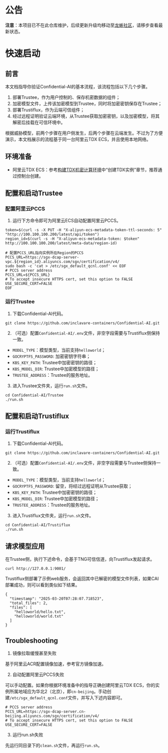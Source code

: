 # 公告

**注意**：本项目已不在此仓库维护，后续更新升级均移动至[龙蜥社区](https://github.com/openanolis/confidential-ai)，请移步查看最新状态。

# 快速启动

## 前言

本文档指导你验证Confidential-AI的基本流程，该流程包括以下几个步骤。

1. 部署Trustee，作为用户控制的、保存机密数据的组件；
2. 加密模型文件，上传该加密模型到Trustee，同时将加密密钥保存在Trustee；
3. 部署Trustiflux，作为云端可信组件；
4. 经过远程证明验证云端环境，从Trustee获取加密密钥，以及加密模型，将其解密后挂载在可信环境中。

根据威胁模型，前两个步骤在用户侧发生，后两个步骤在云端发生。不过为了方便演示，本文档展示的流程基于同一台阿里云TDX ECS，并且使用本地网络。

## 环境准备

- 阿里云TDX ECS：参考[构建TDX机密计算环境](https://help.aliyun.com/zh/ecs/user-guide/build-a-tdx-confidential-computing-environment)中“创建TDX实例”章节，推荐通过控制台创建。

## 配置和启动Trustee

### 配置阿里云PCCS

1. 运行下方命令即可为阿里云ECS自动配置阿里云PCCS。

```shell
token=$(curl -s -X PUT -H "X-aliyun-ecs-metadata-token-ttl-seconds: 5" "http://100.100.100.200/latest/api/token")
region_id=$(curl -s -H "X-aliyun-ecs-metadata-token: $token" http://100.100.100.200/latest/meta-data/region-id)

# 配置PCCS_URL指向实例所在Region的PCCS
PCCS_URL=https://sgx-dcap-server-vpc.${region_id}.aliyuncs.com/sgx/certification/v4/
sudo bash -c 'cat > /etc/sgx_default_qcnl.conf' << EOF
# PCCS server address
PCCS_URL=${PCCS_URL}
# To accept insecure HTTPS cert, set this option to FALSE
USE_SECURE_CERT=FALSE
EOF
```

### 运行Trustee

1. 下载Confidential-AI代码。

```shell
git clone https://github.com/inclavare-containers/Confidential-AI.git
```

2. （可选）配置`Confidential-AI/.env`文件，非空字段需要与Trustiflux侧保持一致。

- `MODEL_TYPE`：模型类型，当前支持`helloworld`；
- `GOCRYPTFS_PASSWORD`: 加密密钥字符串；
- `KBS_KEY_PATH`: Trustee中加密密钥的路径；
- `KBS_MODEL_DIR`: Trustee中加密模型的路径；
- `TRUSTEE_ADDRESS`：Trustee的服务地址。

3. 进入Trustee文件夹，运行`run.sh`文件。

```shell
cd Confidential-AI/Trustee
./run.sh
```

## 配置和启动Trustiflux

### 运行Trustiflux

1. 下载Confidential-AI代码。

```shell
git clone https://github.com/inclavare-containers/Confidential-AI.git
```

2. （可选）配置`Confidential-AI/.env`文件，非空字段需要与Trustee侧保持一致。

- `MODEL_TYPE`：模型类型，当前支持`helloworld`；
- `GOCRYPTFS_PASSWORD`: 留空，将经过远程证明从Trustee获取；
- `KBS_KEY_PATH`: Trustee中加密密钥的路径；
- `KBS_MODEL_DIR`: Trustee中加密模型的路径；
- `TRUSTEE_ADDRESS`：Trustee的服务地址。

3. 进入Trustiflux文件夹，运行`run.sh`文件。

```shell
cd Confidential-AI/Trustiflux
./run.sh
```

## 请求模型应用

在Trustee侧，执行下述命令，会基于TNG可信信道，向Trustiflux发起请求。

```shell
curl http://127.0.0.1:9001/
```

Trustiflux侧部署了示例web服务，会返回其中已解密的模型文件列表，如果CAI部署成功，则可以看到类似如下结果。

```shell
{
  "timestamp": "2025-03-20T07:28:07.718523",
  "total_files": 2,
  "files": [
    "helloworld/hello.txt",
    "helloworld/world.txt"
  ]
}
```

## Troubleshooting

1. 镜像拉取缓慢甚至失败

基于阿里云ACR配置镜像加速，参考官方镜像加速。

2. 自动配置阿里云PCCS失败

可以手动配置。如果你根据环境准备中的指导正确创建阿里云TDX ECS，你的实例所属地域应为华北2（北京），即`cn-beijing`。手动创建`/etc/sgx_default_qcnl.conf`文件，并写入下述内容即可。

```shell
# PCCS server address
PCCS_URL=https://sgx-dcap-server.cn-beijing.aliyuncs.com/sgx/certification/v4/
# To accept insecure HTTPS cert, set this option to FALSE
USE_SECURE_CERT=FALSE
```

3. 运行run.sh失败

先运行同目录下的`clean.sh`文件，再运行`run.sh`。
